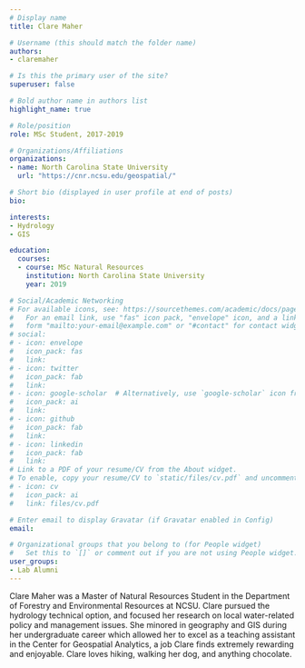 ```yaml
---
# Display name
title: Clare Maher

# Username (this should match the folder name)
authors:
- claremaher

# Is this the primary user of the site?
superuser: false

# Bold author name in authors list
highlight_name: true

# Role/position
role: MSc Student, 2017-2019

# Organizations/Affiliations
organizations:
- name: North Carolina State University
  url: "https://cnr.ncsu.edu/geospatial/"

# Short bio (displayed in user profile at end of posts)
bio: 

interests:
- Hydrology
- GIS

education:
  courses:
  - course: MSc Natural Resources
    institution: North Carolina State University
    year: 2019

# Social/Academic Networking
# For available icons, see: https://sourcethemes.com/academic/docs/page-builder/#icons
#   For an email link, use "fas" icon pack, "envelope" icon, and a link in the
#   form "mailto:your-email@example.com" or "#contact" for contact widget.
# social:
# - icon: envelope
#   icon_pack: fas
#   link: 
# - icon: twitter
#   icon_pack: fab
#   link: 
# - icon: google-scholar  # Alternatively, use `google-scholar` icon from `ai` icon pack
#   icon_pack: ai
#   link: 
# - icon: github
#   icon_pack: fab
#   link: 
# - icon: linkedin
#   icon_pack: fab
#   link: 
# Link to a PDF of your resume/CV from the About widget.
# To enable, copy your resume/CV to `static/files/cv.pdf` and uncomment the lines below.
# - icon: cv
#   icon_pack: ai
#   link: files/cv.pdf

# Enter email to display Gravatar (if Gravatar enabled in Config)
email: 

# Organizational groups that you belong to (for People widget)
#   Set this to `[]` or comment out if you are not using People widget.
user_groups:
- Lab Alumni
---
```


Clare Maher was a Master of Natural Resources Student in the Department of Forestry and Environmental Resources at NCSU. Clare pursued the hydrology technical option, and focused her research on local water-related policy and management issues. She minored in geography and GIS during her undergraduate career which allowed her to excel as a teaching assistant in the Center for Geospatial Analytics, a job Clare finds extremely rewarding and enjoyable. Clare loves hiking, walking her dog, and anything chocolate.
